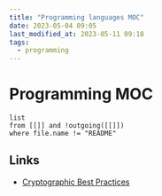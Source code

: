 ```yaml
---
title: "Programming languages MOC"
date: 2023-05-04 09:05
last_modified_at: 2023-05-11 09:18
tags:
  - programming
---
```


# Programming MOC

```dataview
list
from [[]] and !outgoing([[]])
where file.name != "README"
```

## Links

- [Cryptographic Best Practices](https://gist.github.com/atoponce/07d8d4c833873be2f68c34f9afc5a78a)

